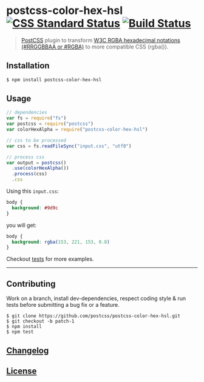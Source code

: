 # postcss-color-hex-hsl [![CSS Standard Status](https://jonathantneal.github.io/css-db/badge/css-color-hex-notation.svg)](https://jonathantneal.github.io/css-db/#css-color-hex-notation) [![Build Status](https://travis-ci.org/postcss/postcss-color-hex-hsl.png)](https://travis-ci.org/postcss/postcss-color-hex-hsl)

> [PostCSS](https://github.com/postcss/postcss) plugin to transform [W3C RGBA hexadecimal notations (#RRGGBBAA or #RGBA)](http://dev.w3.org/csswg/css-color/#hex-notation) to more compatible CSS (rgba()).

## Installation

```bash
$ npm install postcss-color-hex-hsl
```

## Usage

```js
// dependencies
var fs = require("fs")
var postcss = require("postcss")
var colorHexAlpha = require("postcss-color-hex-hsl")

// css to be processed
var css = fs.readFileSync("input.css", "utf8")

// process css
var output = postcss()
  .use(colorHexAlpha())
  .process(css)
  .css
```

Using this `input.css`:

```css
body {
  background: #9d9c
}

```

you will get:

```css
body {
  background: rgba(153, 221, 153, 0.8)
}
```

Checkout [tests](test) for more examples.

---

## Contributing

Work on a branch, install dev-dependencies, respect coding style & run tests before submitting a bug fix or a feature.

    $ git clone https://github.com/postcss/postcss-color-hex-hsl.git
    $ git checkout -b patch-1
    $ npm install
    $ npm test

## [Changelog](CHANGELOG.md)

## [License](LICENSE)
